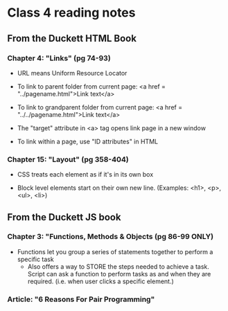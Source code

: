 # Class 4 reading notes

## From the Duckett HTML Book

### Chapter 4: "Links" (pg 74-93)

* URL means Uniform Resource Locator

* To link to parent folder from current page:
\<a href = "..\/pagename.html">Link text<\/a>

* To link to grandparent folder from current page:
\<a href = "..\/..\/pagename.html">Link text<\/a>

* The "target" attribute in \<a> tag opens link page in a new window

* To link within a page, use "ID attributes" in HTML

### Chapter 15: "Layout" (pg 358-404)

* CSS treats each element as if it's in its own box

* Block level elements start on their own new line. (Examples: \<h1>, \<p>, \<ul>, \<li>)
  
## From the Duckett JS book

### Chapter 3: "Functions, Methods & Objects (pg 86-99 ONLY)

* Functions let you group a series of statements together to perform a specific task
  * Also offers a way to STORE the steps needed to achieve a task. Script can ask a function to perform tasks as and when they are required. (i.e. when user clicks a specific element.)

### Article: "6 Reasons For Pair Programming"

